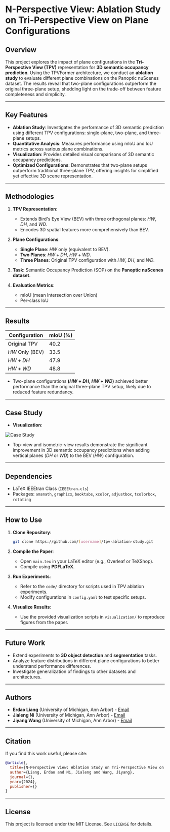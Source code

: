 # N-Perspective View: Ablation Study on Tri-Perspective View on Plane Configurations

## Overview
This project explores the impact of plane configurations in the **Tri-Perspective View (TPV)** representation for **3D semantic occupancy prediction**. Using the TPVFormer architecture, we conduct an **ablation study** to evaluate different plane combinations on the Panoptic nuScenes dataset. The results reveal that two-plane configurations outperform the original three-plane setup, shedding light on the trade-off between feature completeness and simplicity.

---

## Key Features
- **Ablation Study**: Investigates the performance of 3D semantic prediction using different TPV configurations: single-plane, two-plane, and three-plane setups.
- **Quantitative Analysis**: Measures performance using mIoU and IoU metrics across various plane combinations.
- **Visualization**: Provides detailed visual comparisons of 3D semantic occupancy predictions.
- **Optimized Configurations**: Demonstrates that two-plane setups outperform traditional three-plane TPV, offering insights for simplified yet effective 3D scene representation.

---

## Methodologies
1. **TPV Representation**:
   - Extends Bird's Eye View (BEV) with three orthogonal planes: $HW$, $DH$, and $WD$.
   - Encodes 3D spatial features more comprehensively than BEV.

2. **Plane Configurations**:
   - **Single Plane**: $HW$ only (equivalent to BEV).
   - **Two Planes**: $HW+DH$, $HW+WD$.
   - **Three Planes**: Original TPV configuration with $HW$, $DH$, and $WD$.

3. **Task**: Semantic Occupancy Prediction (SOP) on the **Panoptic nuScenes dataset**.

4. **Evaluation Metrics**:
   - mIoU (mean Intersection over Union)
   - Per-class IoU

---

## Results
| **Configuration** | **mIoU (%)** |
|-------------------|--------------|
| Original TPV      | 40.2         |
| $HW$ Only (BEV)   | 33.5         |
| $HW+DH$           | 47.9         |
| $HW+WD$           | 48.8         |

- Two-plane configurations **($HW+DH$, $HW+WD$)** achieved better performance than the original three-plane TPV setup, likely due to reduced feature redundancy.

---

## Case Study
- **Visualization**:

![Case Study](Case%20Study.png)
  - Top-view and isometric-view results demonstrate the significant improvement in 3D semantic occupancy predictions when adding vertical planes ($DH$ or $WD$) to the BEV ($HW$) configuration.

---

## Dependencies
- LaTeX IEEEtran Class (`IEEEtran.cls`)
- Packages: `amsmath`, `graphicx`, `booktabs`, `xcolor`, `adjustbox`, `tcolorbox`, `rotating`

---

## How to Use
1. **Clone Repository**:
   ```bash
   git clone https://github.com/[username]/tpv-ablation-study.git
   ```
2. **Compile the Paper**:
   - Open `main.tex` in your LaTeX editor (e.g., Overleaf or TeXShop).
   - Compile using **PDFLaTeX**.

3. **Run Experiments**:
   - Refer to the `code/` directory for scripts used in TPV ablation experiments.
   - Modify configurations in `config.yaml` to test specific setups.

4. **Visualize Results**:
   - Use the provided visualization scripts in `visualization/` to reproduce figures from the paper.

---

## Future Work
- Extend experiments to **3D object detection** and **segmentation** tasks.
- Analyze feature distributions in different plane configurations to better understand performance differences.
- Investigate generalization of findings to other datasets and architectures.

---

## Authors
- **Erdao Liang** (University of Michigan, Ann Arbor) - [Email](mailto:erdao@umich.edu)
- **Jialeng Ni** (University of Michigan, Ann Arbor) - [Email](mailto:jialeng@umich.edu)
- **Jiyang Wang** (University of Michigan, Ann Arbor) - [Email](mailto:realwjy@umich.edu)

---

## Citation
If you find this work useful, please cite:
```bibtex
@article{,
  title={N-Perspective View: Ablation Study on Tri-Perspective View on Plane Configurations},
  author={Liang, Erdao and Ni, Jialeng and Wang, Jiyang},
  journal={},
  year={2024},
  publisher={}
}
```

---

## License
This project is licensed under the MIT License. See `LICENSE` for details.
